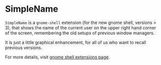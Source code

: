 # SimpleName


``SimpleName`` is a ``gnome-shell`` extension (for the new gnome shell, versions > 3),
that shows the name of the current user on the upper right hand corner of the
screen, remembering the old setups of previous window managers.

It is just a little graphical enhancement, for all of us who want to recall
previous versions.

For more details, visit [gnome shell extensions page](https://extensions.gnome.org/extension/807/simple-name/).
